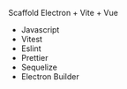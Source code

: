 Scaffold Electron + Vite + Vue

- Javascript
- Vitest
- Eslint
- Prettier
- Sequelize
- Electron Builder
